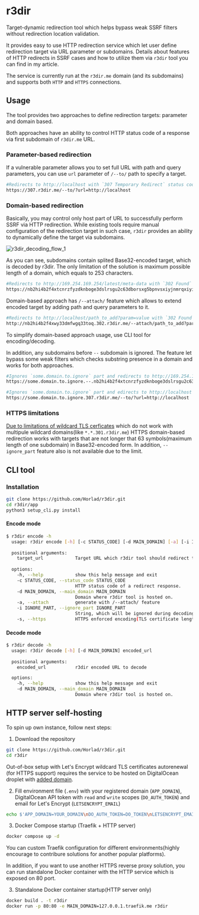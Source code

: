 # r3dir 
Target-dynamic redirection tool which helps bypass weak SSRF filters without redirection location validation. 

It provides easy to use HTTP redirection service which let user define redirection target via URL parameter or subdomains. Details about features of HTTP redirects in SSRF cases and how to utilize them via `r3dir` tool you can find in my article.

The service is currently run at the `r3dir.me` domain (and its subdomains) and supports both `HTTP` and `HTTPS` connections.

## Usage
The tool provides two approaches to define redirection targets: parameter and domain based.

Both approaches have an ability to control HTTP status code of a response via first subdomain of `r3dir.me` URL.

### Parameter-based redirection
If a vulnerable parameter allows you to set full URL with path and query parameters, you can use `url` parameter of `/--to/` path to specify a target. 

```bash
#Redirects to http://localhost with `307 Temporary Redirect` status code
https://307.r3dir.me/--to/?url=http://localhost 
```

### Domain-based redirection

Basically, you may control only host part of URL to successfully perform SSRF via HTTP redirection. While existing tools require manual configuration of the redirection target in such case, `r3dir` provides an ability to dynamically define the target via subdomains. 

![r3dir_decoding_flow_1](https://user-images.githubusercontent.com/62111809/221043190-632add79-52ef-4b74-87ce-df72bb5d76f2.png)

As you can see, subdomains contain splited Base32-encoded target, which is decoded by r3dir. The only limitation of the solution is maximum possible length of a domain, which equals to 253 characters.

```bash
#Redirects to http://169.254.169.254/latest/meta-data with `302 Found` status code
https://nb2hi4b2f4xtcnrzfyzdknboge3dslrsgu2c63dborsxg5bpnvsxiyjnmrqxiyi.302.r3dir.me 
```

Domain-based approach has `/--attach/` feature which allows to extend encoded target by adding path and query parameters to it.

```bash
#Redirects to http://localhost/path_to_add?param=value with `302 Found` status code
http://nb2hi4b2f4xwy33dmfwgq33toq.302.r3dir.me/--attach/path_to_add?param=value
```

To simplify domain-based approach usage, use CLI tool for encoding/decoding.

In addition, any subdomains before `--` subdomain is ignored. The feature let bypass some weak filters which checks substring presence in a domain and works for both approaches.

```bash
#Ignores `some.domain.to.ignore` part and redirects to http://169.254.169.254/latest/meta-data
https://some.domain.to.ignore.--.nb2hi4b2f4xtcnrzfyzdknboge3dslrsgu2c63dborsxg5bpnvsxiyjnmrqxiyi.302.r3dir.me

#Ignores `some.domain.to.ignore` part and edirects to http://localhost
https://some.domain.to.ignore.307.r3dir.me/--to/?url=http://localhost
```

### HTTPS limitations

[Due to limitations of wildcard TLS cerficates](https://en.wikipedia.org/wiki/Wildcard_certificate#Limitations) which do not work with multipule wildcard domains(like `*.*.301.r3dir.me`) HTTPS domain-based redirection works with targets that are not longer that 63 symbols(maximum length of one subdomain) in Base32-encoded form. In addition, `--ignore_part` feature also is not available due to the limit. 

## CLI tool

### Installation
```bash
git clone https://github.com/Horlad/r3dir.git
cd r3dir/app
python3 setup_cli.py install
```

#### Encode mode 
```bash
$ r3dir encode -h
  usage: r3dir encode [-h] [-c STATUS_CODE] [-d MAIN_DOMAIN] [-a] [-i IGNORE_PART | -s] target_url
  
  positional arguments:
    target_url            Target URL which r3dir tool should redirect to.
  
  options:
    -h, --help            show this help message and exit
    -c STATUS_CODE, --status_code STATUS_CODE
                          HTTP status code of a redirect response.
    -d MAIN_DOMAIN, --main_domain MAIN_DOMAIN
                          Domain where r3dir tool is hosted on.
    -a, --attach          generate with /--attach/ feature
    -i IGNORE_PART, --ignore_part IGNORE_PART
                          String, which will be ignored during decoding. Used to bypass weak REGEXs.
    -s, --https           HTTPS enforced encoding(TLS certificate length limitation)
```

#### Decode mode 
```bash
$ r3dir decode -h
  usage: r3dir decode [-h] [-d MAIN_DOMAIN] encoded_url
  
  positional arguments:
    encoded_url           r3dir encoded URL to decode

  options:
    -h, --help            show this help message and exit
    -d MAIN_DOMAIN, --main_domain MAIN_DOMAIN
                          Domain where r3dir tool is hosted on.
```


## HTTP server self-hosting

To spin up own instance, follow next steps:

1. Download the repository
```bash
git clone https://github.com/Horlad/r3dir.git
cd r3dir
```

Out-of-box setup with Let's Encrypt wildcard TLS certificates autorenewal (for HTTPS support) requires the service to be hosted on DigitalOcean droplet with [added domain](https://docs.digitalocean.com/products/networking/dns/quickstart/).

2. Fill environment file (`.env`) with your registered domain (`APP_DOMAIN`), DigitalOcean API token with `read` and `write` scopes (`DO_AUTH_TOKEN`) and email for  Let's Encrypt (`LETSENCRYPT_EMAIL`)
```bash
echo $'APP_DOMAIN=YOUR_DOMAIN\nDO_AUTH_TOKEN=DO_TOKEN\nLETSENCRYPT_EMAIL=YOUR@EMAIL.COM' > .env
```

3. Docker Compose startup (Traefik + HTTP server)
```bash
docker compose up -d
```

You can custom Traefik configuration for different environments(highly encourage to contribure solutions for another popular platforms).

In addition, if you want to use another HTTPS reverse proxy solution, you can run standalone Docker container with the HTTP service which is exposed on 80 port.

3. Standalone Docker container startup(HTTP server only)
```bash
docker build . -t r3dir
docker run -p 80:80 -e MAIN_DOMAIN=127.0.0.1.traefik.me r3dir
```
